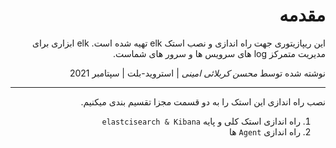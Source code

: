 <div dir="rtl">
 
# مقدمه

 این ریپازیتوری جهت راه اندازی و نصب استک elk 
 تهیه شده است. 
 elk
 ابزاری برای مدیریت متمرکز log های سرویس ها و سرور های شماست.
 
نوشته شده توسط _محسن کربلائی امینی_  |  استروید-بلت  |  سپتامبر 2021
 
---
 
 نصب راه اندازی این استک را به دو قسمت مجزا تقسیم بندی میکنیم.
 
 1. راه اندازی استک کلی و پایه `elastcisearch & Kibana`
 2. راه اندازی `Agent` ها
 
</div>
